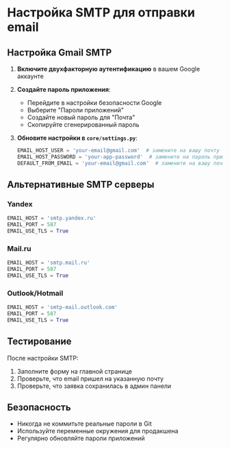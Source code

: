 # Настройка SMTP для отправки email

## Настройка Gmail SMTP

1. **Включите двухфакторную аутентификацию** в вашем Google аккаунте
2. **Создайте пароль приложения**:
   - Перейдите в настройки безопасности Google
   - Выберите "Пароли приложений"
   - Создайте новый пароль для "Почта"
   - Скопируйте сгенерированный пароль

3. **Обновите настройки в `core/settings.py`**:
   ```python
   EMAIL_HOST_USER = 'your-email@gmail.com'  # замените на вашу почту
   EMAIL_HOST_PASSWORD = 'your-app-password'  # замените на пароль приложения
   DEFAULT_FROM_EMAIL = 'your-email@gmail.com'  # замените на вашу почту
   ```

## Альтернативные SMTP серверы

### Yandex
```python
EMAIL_HOST = 'smtp.yandex.ru'
EMAIL_PORT = 587
EMAIL_USE_TLS = True
```

### Mail.ru
```python
EMAIL_HOST = 'smtp.mail.ru'
EMAIL_PORT = 587
EMAIL_USE_TLS = True
```

### Outlook/Hotmail
```python
EMAIL_HOST = 'smtp-mail.outlook.com'
EMAIL_PORT = 587
EMAIL_USE_TLS = True
```

## Тестирование

После настройки SMTP:
1. Заполните форму на главной странице
2. Проверьте, что email пришел на указанную почту
3. Проверьте, что заявка сохранилась в админ панели

## Безопасность

- Никогда не коммитьте реальные пароли в Git
- Используйте переменные окружения для продакшена
- Регулярно обновляйте пароли приложений
